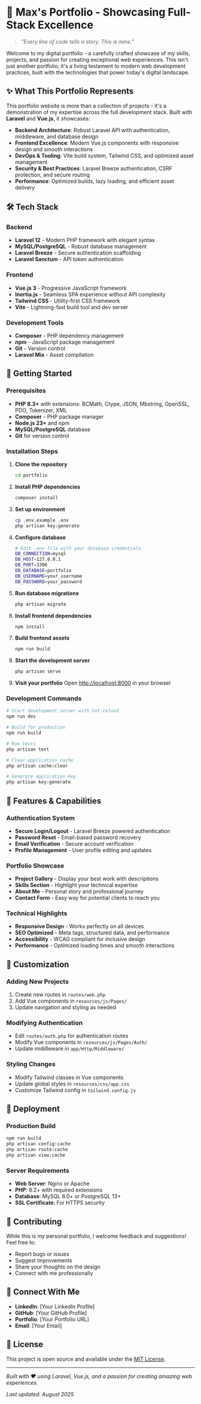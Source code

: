 # 🚀 Max's Portfolio - Showcasing Full-Stack Excellence

> *"Every line of code tells a story. This is mine."*

Welcome to my digital portfolio - a carefully crafted showcase of my skills, projects, and passion for creating exceptional web experiences. This isn't just another portfolio; it's a living testament to modern web development practices, built with the technologies that power today's digital landscape.

## ✨ What This Portfolio Represents

This portfolio website is more than a collection of projects - it's a demonstration of my expertise across the full development stack. Built with **Laravel** and **Vue.js**, it showcases:

- **Backend Architecture**: Robust Laravel API with authentication, middleware, and database design
- **Frontend Excellence**: Modern Vue.js components with responsive design and smooth interactions
- **DevOps & Tooling**: Vite build system, Tailwind CSS, and optimized asset management
- **Security & Best Practices**: Laravel Breeze authentication, CSRF protection, and secure routing
- **Performance**: Optimized builds, lazy loading, and efficient asset delivery

## 🛠️ Tech Stack

### Backend
- **Laravel 12** - Modern PHP framework with elegant syntax
- **MySQL/PostgreSQL** - Robust database management
- **Laravel Breeze** - Secure authentication scaffolding
- **Laravel Sanctum** - API token authentication

### Frontend
- **Vue.js 3** - Progressive JavaScript framework
- **Inertia.js** - Seamless SPA experience without API complexity
- **Tailwind CSS** - Utility-first CSS framework
- **Vite** - Lightning-fast build tool and dev server

### Development Tools
- **Composer** - PHP dependency management
- **npm** - JavaScript package management
- **Git** - Version control
- **Laravel Mix** - Asset compilation

## 🚀 Getting Started

### Prerequisites
- **PHP 8.3+** with extensions: BCMath, Ctype, JSON, Mbstring, OpenSSL, PDO, Tokenizer, XML
- **Composer** - PHP package manager
- **Node.js 23+** and npm
- **MySQL/PostgreSQL** database
- **Git** for version control

### Installation Steps

1. **Clone the repository**
   ```bash
   cd portfolio
   ```

2. **Install PHP dependencies**
   ```bash
   composer install
   ```

3. **Set up environment**
   ```bash
   cp .env.example .env
   php artisan key:generate
   ```

4. **Configure database**
   ```bash
   # Edit .env file with your database credentials
   DB_CONNECTION=mysql
   DB_HOST=127.0.0.1
   DB_PORT=3306
   DB_DATABASE=portfolio
   DB_USERNAME=your_username
   DB_PASSWORD=your_password
   ```

5. **Run database migrations**
   ```bash
   php artisan migrate
   ```

6. **Install frontend dependencies**
   ```bash
   npm install
   ```

7. **Build frontend assets**
   ```bash
   npm run build
   ```

8. **Start the development server**
   ```bash
   php artisan serve
   ```

9. **Visit your portfolio**
   Open [http://localhost:8000](http://localhost:8000) in your browser

### Development Commands

```bash
# Start development server with hot reload
npm run dev

# Build for production
npm run build

# Run tests
php artisan test

# Clear application cache
php artisan cache:clear

# Generate application key
php artisan key:generate
```

## 🎯 Features & Capabilities

### Authentication System
- **Secure Login/Logout** - Laravel Breeze powered authentication
- **Password Reset** - Email-based password recovery
- **Email Verification** - Secure account verification
- **Profile Management** - User profile editing and updates

### Portfolio Showcase
- **Project Gallery** - Display your best work with descriptions
- **Skills Section** - Highlight your technical expertise
- **About Me** - Personal story and professional journey
- **Contact Form** - Easy way for potential clients to reach you

### Technical Highlights
- **Responsive Design** - Works perfectly on all devices
- **SEO Optimized** - Meta tags, structured data, and performance
- **Accessibility** - WCAG compliant for inclusive design
- **Performance** - Optimized loading times and smooth interactions

## 🔧 Customization

### Adding New Projects
1. Create new routes in `routes/web.php`
2. Add Vue components in `resources/js/Pages/`
3. Update navigation and styling as needed

### Modifying Authentication
- Edit `routes/auth.php` for authentication routes
- Modify Vue components in `resources/js/Pages/Auth/`
- Update middleware in `app/Http/Middleware/`

### Styling Changes
- Modify Tailwind classes in Vue components
- Update global styles in `resources/css/app.css`
- Customize Tailwind config in `tailwind.config.js`

## 🚀 Deployment

### Production Build
```bash
npm run build
php artisan config:cache
php artisan route:cache
php artisan view:cache
```

### Server Requirements
- **Web Server**: Nginx or Apache
- **PHP**: 8.2+ with required extensions
- **Database**: MySQL 8.0+ or PostgreSQL 13+
- **SSL Certificate**: For HTTPS security

## 🤝 Contributing

While this is my personal portfolio, I welcome feedback and suggestions! Feel free to:
- Report bugs or issues
- Suggest improvements
- Share your thoughts on the design
- Connect with me professionally

## 📱 Connect With Me

- **LinkedIn**: [Your LinkedIn Profile]
- **GitHub**: [Your GitHub Profile]
- **Portfolio**: [Your Portfolio URL]
- **Email**: [Your Email]

## 📄 License

This project is open source and available under the [MIT License](LICENSE).

---

*Built with ❤️ using Laravel, Vue.js, and a passion for creating amazing web experiences.*

*Last updated: August 2025*